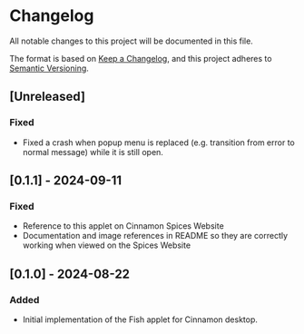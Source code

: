 # Changelog

All notable changes to this project will be documented in this file.

The format is based on [Keep a Changelog](https://keepachangelog.com/en/1.0.0/), and this project adheres to [Semantic Versioning](https://semver.org/spec/v2.0.0.html).

## [Unreleased]

### Fixed
- Fixed a crash when popup menu is replaced (e.g. transition from error to normal message) while it is still open.

## [0.1.1] - 2024-09-11

### Fixed

- Reference to this applet on Cinnamon Spices Website
- Documentation and image references in README so they are correctly working when viewed on the Spices Website

## [0.1.0] - 2024-08-22

### Added

- Initial implementation of the Fish applet for Cinnamon desktop.
